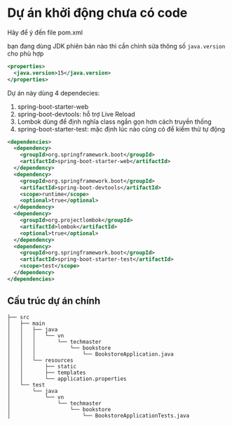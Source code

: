 # Dự án khởi động chưa có code

Hãy để ý đến file pom.xml

bạn đang dùng JDK phiên bản nào thì cần chỉnh sửa thông số ```java.version``` cho phù hợp

```xml
<properties>
  <java.version>15</java.version>
</properties>
```

Dự án này dùng 4 dependecies:

1. spring-boot-starter-web
2. spring-boot-devtools: hỗ trợ Live Reload
3. Lombok dùng để định nghĩa class ngắn gọn hơn cách truyền thống
4. spring-boot-starter-test: mặc định lúc nào cũng có để kiểm thử tự động

```xml
<dependencies>
  <dependency>
    <groupId>org.springframework.boot</groupId>
    <artifactId>spring-boot-starter-web</artifactId>
  </dependency>
  <dependency>
    <groupId>org.springframework.boot</groupId>
    <artifactId>spring-boot-devtools</artifactId>
    <scope>runtime</scope>
    <optional>true</optional>
  </dependency>
  <dependency>
    <groupId>org.projectlombok</groupId>
    <artifactId>lombok</artifactId>
    <optional>true</optional>
  </dependency>
  <dependency>
    <groupId>org.springframework.boot</groupId>
    <artifactId>spring-boot-starter-test</artifactId>
    <scope>test</scope>
  </dependency>
</dependencies>
```

## Cấu trúc dự án chính

```
├── src
│   ├── main
│   │   ├── java
│   │   │   └── vn
│   │   │       └── techmaster
│   │   │           └── bookstore
│   │   │               └── BookstoreApplication.java
│   │   └── resources
│   │       ├── static
│   │       ├── templates
│   │       └── application.properties
│   └── test
│       └── java
│           └── vn
│               └── techmaster
│                   └── bookstore
│                       └── BookstoreApplicationTests.java
```
